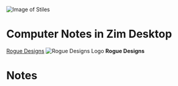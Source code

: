 ![Image of Stiles](https://storage.googleapis.com/stiles-images/StilesLogo.png)
# Computer Notes in Zim Desktop
[Rogue Designs](https://www.roguedesigns.us)
![Rogue Designs Logo](https://storage.googleapis.com/stiles-images/MadHatter-465x640.png)
**Rogue Designs**
# Notes
